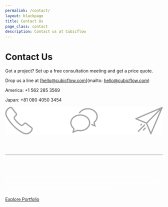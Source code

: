 ```yaml
---
permalink: /contact/
layout: blackpage
title: Contact Us
page_class: contact
description: Contact us at Cubicflow
---
```



# Contact Us

Got a project? Set up a free consultation meeting and get a price quote.

Drop us a line at [hello@cubicflow.com](mailto: hello@cubicflow.com)

America: +1 562 285 3569

Japan: +81 080 4050 3454

<img src="/assets/img/calltoaction-icon.svg">

<br><br>

<div style="border-bottom: 1px solid #737A7E;"></div>

<br><br>

<div style="color: #ffffff; margin-bottom: 20px;">Our team works with a wide variety of development technologies, with something suitable for almost every use case. Check out our case studies or visit our blog to read about some of our favorites.</div>

<a href="/" class="button">Explore Portfolio</a>
